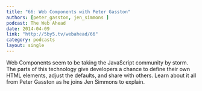 ```yaml
---
title: "66: Web Components with Peter Gasston"
authors: [peter_gasston, jen_simmons ]
podcast: The Web Ahead
date: 2014-04-09
link: "http://5by5.tv/webahead/66"
category: podcasts
layout: single
---
```


Web Components seem to be taking the JavaScript community by storm. The parts of
this technology give developers a chance to define their own HTML elements,
adjust the defaults, and share with others. Learn about it all from Peter
Gasston as he joins Jen Simmons to explain.
